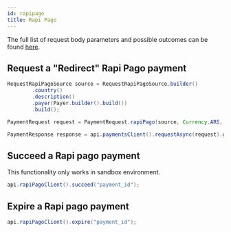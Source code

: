 ```yaml
---
id: rapipago
title: Rapi Pago
---
```


The full list of request body parameters and possible outcomes can be found [here](https://docs.checkout.com/payments/payment-methods/cash-and-atm-payment/rapipago).

## Request a "Redirect" Rapi Pago payment

```java
RequestRapiPagoSource source = RequestRapiPagoSource.builder()
        .country()
        .description()
        .payer(Payer.builder().build())
        .build();

PaymentRequest request = PaymentRequest.rapiPago(source, Currency.ARS, 10L);

PaymentResponse response = api.paymentsClient().requestAsync(request).get();
```

## Succeed a Rapi pago payment

This functionality only works in sandbox environment.

```java
api.rapiPagoClient().succeed("payment_id");
```

## Expire a Rapi pago payment

```java
api.rapiPagoClient().expire("payment_id");
```
